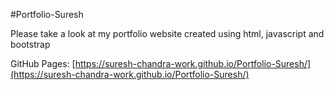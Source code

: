 #Portfolio-Suresh

Please take a look at my portfolio website created using html, javascript and bootstrap

GitHub Pages: [https://suresh-chandra-work.github.io/Portfolio-Suresh/](https://suresh-chandra-work.github.io/Portfolio-Suresh/)

